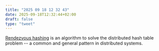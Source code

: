 ```yaml
---
title: "2025 09 18 12 32 43"
date: 2025-09-18T12:32:44+02:00
draft: false
type: "tweet"
---
```

[Rendezvous hashing](https://randorithms.com/2020/12/26/rendezvous-hashing.html) is an algorithm to solve the distributed hash table problem -- a common and general pattern in distributed systems.
